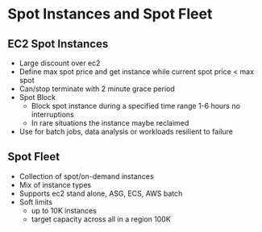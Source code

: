 # Spot Instances and Spot Fleet

## EC2 Spot Instances

* Large discount over ec2
* Define max spot price and get instance while current spot price < max spot
* Can/stop terminate with 2 minute grace period
* Spot Block
  * Block spot instance during a specified time range 1-6 hours no interruptions
  * In rare situations the instance maybe reclaimed
* Use for batch jobs, data analysis or workloads resilient to failure

## Spot Fleet

* Collection of spot/on-demand instances
* Mix of instance types
* Supports ec2 stand alone, ASG, ECS, AWS batch
* Soft limits
  * up to 10K instances
  * target capacity across all in a region 100K